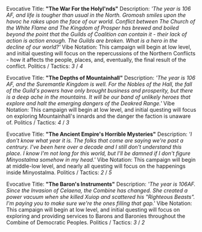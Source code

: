 Evocative Title: **"The War For the Holyl'nds"**
Description: *'The year is 106 AF, and life is tougher than usual in the North. Gromosh smiles upon the havoc he rakes upon the face of our world. Conflict between The Church of the White Flame and The Kingdom of Prosper has brewed and boiled beyond the point that the Guilds of Coalition can contain it - their lack of action is action enough. The Guilds are broken. What is a hero in the decline of our world?'*
Vibe Notation: This campaign will begin at low level, and initial questing will focus on the repercussions of the Northern Conflicts - how it affects the people, places, and, eventually, the final result of the conflict.
Politics / Tactics: *3* / *4*

Evocative Title: **"The Depths of Mountainhall"**
Description: *'The year is 106 AF, and the Suremantle Kingdom is well. For the Nobles of the Hall, the fall of the Guild's powers have only brought business and prosperity, but there is a deep ache in the mountains. It will be our band of unlikely heroes that explore and halt the emerging dangers of the Deakred Range.'*
Vibe Notation: This campaign will begin at low level, and initial questing will focus on exploring Mountainhall's innards and the danger the faction is unaware of.
Politics / Tactics: *4* / *3*

Evocative Title: **"The Ancient Empire's Horrible Mysteries"**
Description: *'I don't know what year it is. The folks that come are saying we're past a centrury. I've been here over a decade and I still don't understand this place. I know I'm not long for this world, but I'll be damned if I don't figure Minyostalma somehow in my head.'*
Vibe Notation: This campaign will begin at middle-low level, and nearly all questing will focus on the happenings inside Minyostalma.
Politics / Tactics: *2* / *5*

Evocative Title: **"The Baron's Instruments"**
Description: *'The year is 106AF. Since the Invasion of Celaena, the Combine has changed. She created a power vacuum when she killed Xuiop and scattered his "Righteous Beasts". I'm paying you to make sure we're the ones filling that gap.'*
Vibe Notation: This campaign will begin at low level, and initial questing will focus on exploring and providing services to Barons and Baronies throughout the Combine of Democratic Peoples.
Politics / Tactics: *3* / *2*


